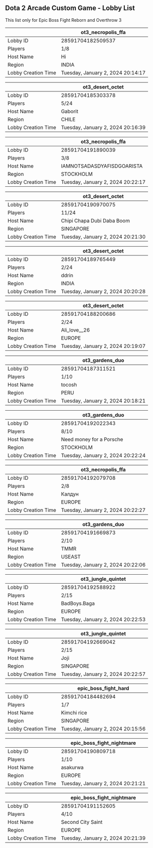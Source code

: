 ## Dota 2 Arcade Custom Game - Lobby List

This list only for Epic Boss Fight Reborn and Overthrow 3

|  | ot3_necropolis_ffa |
| ------ | ------ |
| Lobby ID | 28591704182509537 |
| Players | 1/8 |
| Host Name | Hi |
| Region | INDIA |
| Lobby Creation Time | Tuesday, January 2, 2024 20:14:17 |


|  | ot3_desert_octet |
| ------ | ------ |
| Lobby ID | 28591704185303378 |
| Players | 5/24 |
| Host Name | Gaborit |
| Region | CHILE |
| Lobby Creation Time | Tuesday, January 2, 2024 20:16:39 |


|  | ot3_necropolis_ffa |
| ------ | ------ |
| Lobby ID | 28591704191890039 |
| Players | 3/8 |
| Host Name | IAMNOTSADASDYAFISDGOARISTA |
| Region | STOCKHOLM |
| Lobby Creation Time | Tuesday, January 2, 2024 20:22:17 |


|  | ot3_desert_octet |
| ------ | ------ |
| Lobby ID | 28591704190970075 |
| Players | 11/24 |
| Host Name | Chipi Chapa Dubi Daba Boom |
| Region | SINGAPORE |
| Lobby Creation Time | Tuesday, January 2, 2024 20:21:30 |


|  | ot3_desert_octet |
| ------ | ------ |
| Lobby ID | 28591704189765449 |
| Players | 2/24 |
| Host Name | ddrin |
| Region | INDIA |
| Lobby Creation Time | Tuesday, January 2, 2024 20:20:28 |


|  | ot3_desert_octet |
| ------ | ------ |
| Lobby ID | 28591704188200686 |
| Players | 2/24 |
| Host Name | Ali_love__26 |
| Region | EUROPE |
| Lobby Creation Time | Tuesday, January 2, 2024 20:19:07 |


|  | ot3_gardens_duo |
| ------ | ------ |
| Lobby ID | 28591704187311521 |
| Players | 1/10 |
| Host Name | tocosh |
| Region | PERU |
| Lobby Creation Time | Tuesday, January 2, 2024 20:18:21 |


|  | ot3_gardens_duo |
| ------ | ------ |
| Lobby ID | 28591704192022343 |
| Players | 8/10 |
| Host Name | Need money for a Porsche |
| Region | STOCKHOLM |
| Lobby Creation Time | Tuesday, January 2, 2024 20:22:24 |


|  | ot3_necropolis_ffa |
| ------ | ------ |
| Lobby ID | 28591704192079708 |
| Players | 2/8 |
| Host Name | Калдун |
| Region | EUROPE |
| Lobby Creation Time | Tuesday, January 2, 2024 20:22:27 |


|  | ot3_gardens_duo |
| ------ | ------ |
| Lobby ID | 28591704191669873 |
| Players | 2/10 |
| Host Name | TMMR |
| Region | USEAST |
| Lobby Creation Time | Tuesday, January 2, 2024 20:22:06 |


|  | ot3_jungle_quintet |
| ------ | ------ |
| Lobby ID | 28591704192588922 |
| Players | 2/15 |
| Host Name | BadBoys.Baga |
| Region | EUROPE |
| Lobby Creation Time | Tuesday, January 2, 2024 20:22:53 |


|  | ot3_jungle_quintet |
| ------ | ------ |
| Lobby ID | 28591704192669042 |
| Players | 2/15 |
| Host Name | Joji |
| Region | SINGAPORE |
| Lobby Creation Time | Tuesday, January 2, 2024 20:22:57 |


|  | epic_boss_fight_hard |
| ------ | ------ |
| Lobby ID | 28591704184482694 |
| Players | 1/7 |
| Host Name | Kimchi rice |
| Region | SINGAPORE |
| Lobby Creation Time | Tuesday, January 2, 2024 20:15:56 |


|  | epic_boss_fight_nightmare |
| ------ | ------ |
| Lobby ID | 28591704190809718 |
| Players | 1/10 |
| Host Name | asakurwa |
| Region | EUROPE |
| Lobby Creation Time | Tuesday, January 2, 2024 20:21:21 |


|  | epic_boss_fight_nightmare |
| ------ | ------ |
| Lobby ID | 28591704191152605 |
| Players | 4/10 |
| Host Name | Second City Saint |
| Region | EUROPE |
| Lobby Creation Time | Tuesday, January 2, 2024 20:21:39 |


